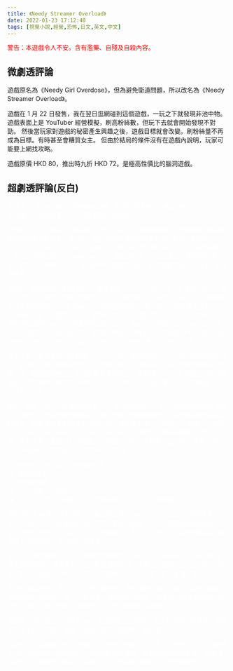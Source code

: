 ```yaml
---
title: 《Needy Streamer Overload》
date: 2022-01-23 17:12:48
tags: [視覺小說,經營,恐怖,日文,英文,中文]
---
```

<span style="color:red">警告：本遊戲令人不安。含有濫藥、自殘及自殺內容。</span>

## 微劇透評論

遊戲原名為《Needy Girl Overdose》，但為避免衛道問題，所以改名為《Needy Streamer Overload》。

遊戲在 1 月 22 日發售，我在翌日逛網碰到這個遊戲，一玩之下就發現非池中物。
遊戲表面上是 YouTuber 經營模擬，刷高粉絲數，但玩下去就會開始發現不對勁。
然後當玩家對遊戲的秘密產生興趣之後，遊戲目標就會改變。刷粉絲量不再成為目標。有時甚至會糟質女主。
但由於結局的條件沒有在遊戲內說明，玩家可能要上網找攻略。

遊戲原價 HKD 80，推出時九折 HKD 72。是極高性價比的腦洞遊戲。

## 超劇透評論(反白)

<div style="color:white">
全通了 21 個表結局和 1 個隱藏結局後，就能打開真結局，解鎖遊戲的秘密文件。
文件揭示的真相很驚人，而背後真相則細思極恐。

文件說「阿 P」是由女主創造的，那麼 Data 1-3 就是訓練阿 P 的模擬器，而這個模擬器亦應該是由女主創造的，包括裡面的虛擬假女主也是由真女主創造的。
而 Data 1-3 的 save load 系統，能讓阿 P 隨時把時間回朔到任何一天，是模擬器的一部份。
有趣的是在「Rainbow Girl」這個結局中，假女主看到了模擬器的真相，直接向「神明」放話。這個神明可能是指玩家，更可能是指真正的女主。但這不重要。

然後另一個問題是，到底 Data 0 是甚麼呢？
Data 0 和 Data 1-3 不同，進入了就不能出來，亦無法把時間回朔到任何一天。即使按右下角跳到 Data 1-3，但離開後又會強制回到 Data 0 Day 30。
這裡就有兩個可能。第一可能是真女主封了阿 P 的權限。第二可能是 Data 0 就是現實世界。我個人傾向相信是現實世界。尤其當玩家在離開 Data 1-3 後會強制回到 Data 0 Day 30，就更突出 Data 0 的特殊性。
如果 Data 0 是現實世界，那麼由真女主攻略 Data 0 的過程大約可見，現實世界和 Data 1-3 幾乎沒有區別，似乎世界一切都在真女主的預計之中。

女主表面上是個濫藥的精神怪人，另一方面亦是怪物級的天才。她不但有高超的技術，甚至能在自己濫藥的情況下，用第三者的角度看自己。就如發夢時知道自己發夢一樣，能抽離角色由上帝視角看夢中的自己。
由她操作 Data 0 時發出的訊息就看到，她的精神狀態就如冷靜的玩家。
這樣的人註定是孤單的，所以她創造了「阿 P」出來。

那麼，她對「阿 P」有甚麼期望呢？
在 21 個表結局中，有一些結局看起來好端端的。讓假女主成為不錯的直播主，買了大屋，到最後卻收到「這不是我要的幸福」的訊息。這是真女主對阿 P 的喊話，可以看到真女主不甘於平凡。
而唯一一個最接近 Good End 的結局「Do You Love Me?」，則收到「警惕過量攝入感情」的訊息。這也是真女主對阿 P 的喊話，可能是在吃假女主的酷，強制停止模擬。
綜合 21 個表結局，大約能猜到女主對阿 P 的期望：
* 要有良好的經營力，粉絲破百萬。
* 愛情度要高。
* 黑暗度要高。
* 不可以讓女主流於平凡。
* 女主可以承受一點壓力，可以間中抓狂，但不可以經常爆表。

但即使阿 P 能滿足以上條件，也無法滿足真女主的心。
女主本來希望能透過自己設計出來的阿 P，來讓她達成自己無法達成的成就。
但以上前提根本是個錯誤。女主即使沒有阿 P，也能成為成功的直播主。
所以阿 P 的設定本身是個錯誤。無論阿 P 如何優秀，也沒有存在價值。

如果不計業務發展，那麼不要業務要愛情的 Os-Alien 和 Nymphomania 或許算得上是好結局。
最後真女主決定乾脆直接弄個「未婚夫」給自己。
但這個「未婚夫」能否令這個「Needy」又有上帝視角的女主「一輩子都不會醒」呢？

這裡有兩個矛盾。
第一，女主真正尋找的，是刺激和幸福。而從 21 個結局看來，這兩點都互相衝突。
第二，當女主一直認為自己能造一個更好的阿 P 的時候，她就無法搞出一個令她真正滿意的阿 P，她永遠都會追尋更好。

回到第一個可能性：如果 Data 0 也是模擬又怎樣呢？
女主在虛擬世界尋夢，到最後玩厭了，就把阿 P 拋棄。這個可能性比較簡單，也相當合理。

如果玩家因為結局而感到沮喪的話，那麼我提醒一下大家：世界是公平的，遊戲角色可以拋棄玩家，玩家當然也可以拋棄這個遊戲，在其他遊戲尋找老婆。
如果真的捨不得，就唯有把遊戲 mod 掉，直接改結局。那是另一個哲學問題了。
</div>
